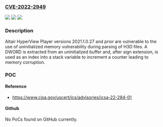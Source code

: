 ### [CVE-2022-2949](https://cve.mitre.org/cgi-bin/cvename.cgi?name=CVE-2022-2949)
![](https://img.shields.io/static/v1?label=Product&message=HyperView%20Player&color=blue)
![](https://img.shields.io/static/v1?label=Version&message=0%20&color=brightgreen)
![](https://img.shields.io/static/v1?label=Vulnerability&message=CWE-908%20Use%20of%20Uninitialized%20Resource&color=brightgreen)

### Description

Altair HyperView Player versions 2021.1.0.27 and prior are vulnerable to the use of uninitialized memory vulnerability during parsing of H3D files. A DWORD is extracted from an uninitialized buffer and, after sign extension, is used as an index into a stack variable to increment a counter leading to memory corruption.

### POC

#### Reference
- https://www.cisa.gov/uscert/ics/advisories/icsa-22-284-01

#### Github
No PoCs found on GitHub currently.

